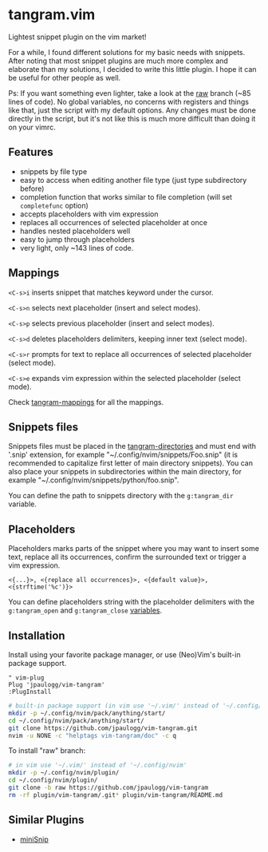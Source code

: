 # tangram.vim

Lightest snippet plugin on the vim market!  

For a while, I found different solutions for my basic needs with snippets. After noting that most
snippet plugins are much more complex and elaborate than my solutions, I decided to write this
little plugin. I hope it can be useful for other people as well.

Ps: If you want something even lighter, take a look at the [raw](https://github.com/jpaulogg/vim-tangram/tree/raw)
branch (~85 lines of code). No global variables, no concerns with registers and things like that,
just the script with my default options. Any changes must be done directly in the script, but it's
not like this is much more difficult than doing it on your vimrc.

## Features

- snippets by file type
- easy to access when editing another file type (just type subdirectory before)
- completion function that works similar to file completion (will set `completefunc` option)
- accepts placeholders with vim expression
- replaces all occurrences of selected placeholder at once
- handles nested placeholders well 
- easy to jump through placeholders
- very light, only ~143 lines of code.

## Mappings

`<C-s>i` inserts snippet that matches keyword under the cursor.

`<C-s>n` selects next placeholder (insert and select modes).

`<C-s>p` selects previous placeholder (insert and select modes).

`<C-s>d` deletes placeholders delimiters, keeping inner text (select mode).

`<C-s>r` prompts for text to replace all occurrences of selected placeholder (select mode).

`<C-s>e` expands vim expression within the selected placeholder (select mode).

Check [tangram-mappings](https://github.com/jpaulogg/vim-tangram/blob/fa2dc00c2f9578823ff8741857a45be5592a8659/doc/tangram.txt#L130-L166)
for all the mappings.

## Snippets files

Snippets files must be placed in the [tangram-directories](https://github.com/jpaulogg/vim-tangram/blob/cbdbc030c6ccd40d04e64e5363ff53520f70f867/doc/tangram.txt#L101-L113)
and must end with '.snip' extension, for example "\~/.config/nvim/snippets/Foo.snip" (it is
recommended to capitalize first letter of main directory snippets). You can also place your snippets
in subdirectories within the main directory, for example "\~/.config/nvim/snippets/python/foo.snip".

You can define the path to snippets directory with the `g:tangram_dir` variable.

## Placeholders

Placeholders marks parts of the snippet where you may want to insert some text, replace all its
occurrences, confirm the surrounded text or trigger a vim expression.

`<{...}>, <{replace all occurrences}>, <{default value}>, <{strftime('%c')}>`

You can define placeholders string with the placeholder delimiters with the `g:tangram_open` and
`g:tangram_close` [variables](https://github.com/jpaulogg/vim-tangram/blob/cbdbc030c6ccd40d04e64e5363ff53520f70f867/doc/tangram.txt#L115-L126).

## Installation

Install using your favorite package manager, or use (Neo)Vim's built-in package
support.

```vim
" vim-plug
Plug 'jpaulogg/vim-tangram'
:PlugInstall
```

```bash
# built-in package support (in vim use '~/.vim/' instead of '~/.config/nvim')
mkdir -p ~/.config/nvim/pack/anything/start/
cd ~/.config/nvim/pack/anything/start/
git clone https://github.com/jpaulogg/vim-tangram.git
nvim -u NONE -c "helptags vim-tangram/doc" -c q
```

To install "raw" branch:

```bash
# in vim use '~/.vim/' instead of '~/.config/nvim'
mkdir -p ~/.config/nvim/plugin/
cd ~/.config/nvim/plugin/
git clone -b raw https://github.com/jpaulogg/vim-tangram
rm -rf plugin/vim-tangram/.git* plugin/vim-tangram/README.md
```

## Similar Plugins

- [miniSnip](https://github.com/Jorengarenar/miniSnip)
